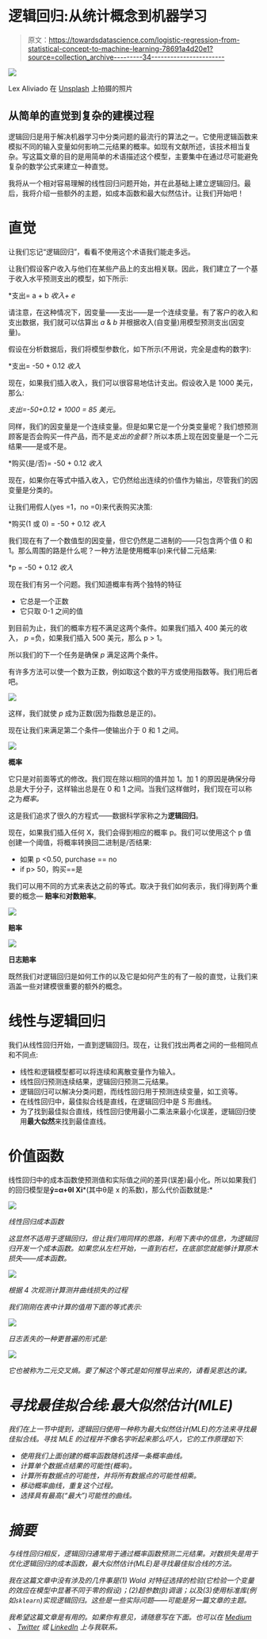 # 逻辑回归:从统计概念到机器学习

> 原文：<https://towardsdatascience.com/logistic-regression-from-statistical-concept-to-machine-learning-78691a4d20e1?source=collection_archive---------34----------------------->

![](img/e7e3d98cc3b1a43d02bd9424f811d8ae.png)

Lex Aliviado 在 [Unsplash](https://unsplash.com?utm_source=medium&utm_medium=referral) 上拍摄的照片

## 从简单的直觉到复杂的建模过程

逻辑回归是用于解决机器学习中分类问题的最流行的算法之一。它使用逻辑函数来模拟不同的输入变量如何影响二元结果的概率。如现有文献所述，该技术相当复杂。写这篇文章的目的是用简单的术语描述这个模型，主要集中在通过尽可能避免复杂的数学公式来建立一种直觉。

我将从一个相对容易理解的线性回归问题开始，并在此基础上建立逻辑回归。最后，我将介绍一些额外的主题，如成本函数和最大似然估计。让我们开始吧！

# **直觉**

让我们忘记“逻辑回归”，看看不使用这个术语我们能走多远。

让我们假设客户收入与他们在某些产品上的支出相关联。因此，我们建立了一个基于收入水平预测支出的模型，如下所示:

*支出= a + b *收入+ e*

请注意，在这种情况下，因变量——支出——是一个连续变量。有了客户的收入和支出数据，我们就可以估算出 *a* & *b* 并根据收入(自变量)用模型预测支出(因变量)。

假设在分析数据后，我们将模型参数化，如下所示(不用说，完全是虚构的数字):

*支出= -50 + 0.12 *收入*

现在，如果我们插入收入，我们可以很容易地估计支出。假设收入是 1000 美元，那么:

*支出=-50+0.12 * 1000 = 85 美元。*

同样，我们的因变量是一个连续变量。但是如果它是一个分类变量呢？我们想预测顾客是否会购买一件产品，而不是*支出的金额*？所以本质上现在因变量是一个二元结果——是或不是。

*购买(是/否)= -50 + 0.12 *收入*

现在，如果你在等式中插入收入，它仍然给出连续的价值作为输出，尽管我们的因变量是分类的。

让我们用假人(yes =1，no =0)来代表购买决策:

*购买(1 或 0) = -50 + 0.12 *收入*

我们现在有了一个数值型的因变量，但它仍然是二进制的——只包含两个值 0 和 1。那么周围的路是什么呢？一种方法是使用概率(p)来代替二元结果:

*p = -50 + 0.12 *收入*

现在我们有另一个问题。我们知道概率有两个独特的特征

*   它总是一个正数
*   它只取 0-1 之间的值

到目前为止，我们的概率方程不满足这两个条件。如果我们插入 400 美元的收入， *p* =负，如果我们插入 500 美元，那么 p > 1。

所以我们的下一个任务是确保 *p* 满足这两个条件。

有许多方法可以使一个数为正数，例如取这个数的平方或使用指数等。我们用后者吧。

![](img/7d9bd123bbd5a2fad855434df77ed54a.png)

这样，我们就使 *p* 成为正数(因为指数总是正的)。

现在让我们来满足第二个条件—使输出介于 0 和 1 之间。

![](img/fa029c53af39f3afb5d2064bb729630c.png)

**概率**

它只是对前面等式的修改。我们现在除以相同的值并加 1。加 1 的原因是确保分母总是大于分子，这样输出总是在 0 和 1 之间。当我们这样做时，我们现在可以称之为*概率。*

这是我们追求了很久的方程式——数据科学家称之为**逻辑回归**。

现在，如果我们插入任何 X，我们会得到相应的概率 p。我们可以使用这个 p 值创建一个阈值，将概率转换回二进制是/否结果:

*   如果 p <0.50, purchase == no
*   if p> 50，购买==是

我们可以用不同的方式来表达之前的等式。取决于我们如何表示，我们得到两个重要的概念— **赔率**和**对数赔率**。

![](img/511e0963cf8f683a7a8fc9b430d55449.png)

**赔率**

![](img/b2e1c7c8719a1b27b342ebe79fe477a3.png)

**日志赔率**

既然我们对逻辑回归是如何工作的以及它是如何产生的有了一般的直觉，让我们来涵盖一些对建模很重要的额外的概念。

# 线性与逻辑回归

我们从线性回归开始，一直到逻辑回归。现在，让我们找出两者之间的一些相同点和不同点:

*   线性和逻辑模型都可以将连续和离散变量作为输入。
*   线性回归预测连续结果，逻辑回归预测二元结果。
*   逻辑回归可以解决分类问题，而线性回归用于预测连续变量，如工资等。
*   在线性回归中，最佳拟合线是直线，在逻辑回归中是 S 形曲线。
*   为了找到最佳拟合直线，线性回归使用最小二乘法来最小化误差，逻辑回归使用**最大似然**来找到最佳直线。

# 价值函数

线性回归中的成本函数使预测值和实际值之间的差异(误差)最小化。所以如果我们的回归模型是**ŷ=α+θI Xi***(其中θ是 x 的系数)，那么代价函数就是:*

*![](img/2659d362435879ab4b6c925aec1170bd.png)*

*线性回归成本函数*

*这显然不适用于逻辑回归，但让我们用同样的思路，利用下表中的信息，为逻辑回归开发一个成本函数。如果您从左栏开始，一直到右栏，在底部您就能够计算原木损失——成本函数。*

*![](img/227417e1544c271efc7b4d8a3e47d0cb.png)*

*根据 4 次观测计算测井曲线损失的过程*

*我们刚刚在表中计算的值用下面的等式表示:*

*![](img/ae791edd6a36c6fd20fbb00ff4add5d3.png)*

*日志丢失的一种更普遍的形式是:*

*![](img/d3d3f28ccad478a99b503aa6756efaa1.png)*

*它也被称为二元交叉熵。要了解这个等式是如何推导出来的，请看吴恩达的课。*

# *寻找最佳拟合线:最大似然估计(MLE)*

*我们在上一节中提到，逻辑回归使用一种称为最大似然估计(MLE)的方法来寻找最佳拟合线。寻找 MLE 的过程并不像名字听起来那么吓人，它的工作原理如下:*

*   *使用我们上面创建的概率函数随机选择一条概率曲线。*
*   *计算单个数据点结果的可能性(概率)。*
*   *计算所有数据点的可能性，并将所有数据点的可能性相乘。*
*   *移动概率曲线，重复这个过程。*
*   *选择具有最高(“最大”)可能性的曲线。*

# *摘要*

*与线性回归相反，逻辑回归通常用于通过概率函数预测二元结果。对数损失是用于优化逻辑回归的成本函数，最大似然估计(MLE)是寻找最佳拟合线的方法。*

*我在这篇文章中没有涉及的几件事是(1) Wald 对特征选择的检验(它检验一个变量的效应在模型中显著不同于零的假设)；(2)超参数(β)调谐；以及(3)使用标准库(例如`sklearn`)实现逻辑回归。这些是一些实际问题——可能是另一篇文章的主题。*

*我希望这篇文章是有用的。如果你有意见，请随意写在下面。也可以在 [Medium](https://mab-datasc.medium.com/) 、 [Twitter](https://twitter.com/DataEnthus) 或 [LinkedIn](https://www.linkedin.com/in/mab-alam/) 上与我联系。*